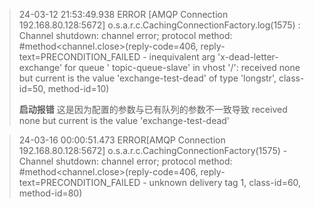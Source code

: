 > 24-03-12 21:53:49.938 ERROR [AMQP Connection 192.168.80.128:5672] o.s.a.r.c.CachingConnectionFactory.log(1575) : Channel shutdown: channel error;
> protocol method: #method<channel.close>(reply-code=406, reply-text=PRECONDITION_FAILED - inequivalent arg 'x-dead-letter-exchange' for queue '
> topic-queue-slave' in vhost '/': received none but current is the value 'exchange-test-dead' of type 'longstr', class-id=50, method-id=10)
>
> **启动报错** 这是因为配置的参数与已有队列的参数不一致导致 received none but current is the value 'exchange-test-dead'


> 24-03-16 00:00:51.473 ERROR[AMQP Connection 192.168.80.128:5672] o.s.a.r.c.CachingConnectionFactory(1575) - Channel shutdown: channel error;
> protocol method: #method<channel.close>(reply-code=406, reply-text=PRECONDITION_FAILED - unknown delivery tag 1, class-id=60, method-id=80)
> 
> 

